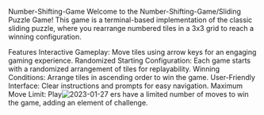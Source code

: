 Number-Shifting-Game
Welcome to the Number-Shifting-Game/Sliding Puzzle Game! This game is a terminal-based implementation of the classic sliding puzzle, where you rearrange numbered tiles in a 3x3 grid to reach a winning configuration.

Features
Interactive Gameplay: Move tiles using arrow keys for an engaging gaming experience.
Randomized Starting Configuration: Each game starts with a randomized arrangement of tiles for replayability.
Winning Conditions: Arrange tiles in ascending order to win the game.
User-Friendly Interface: Clear instructions and prompts for easy navigation.
Maximum Move Limit: Play![2023-01-27](https://github.com/Svmaurya/Number-Shifting-Game/assets/117110591/ca92a882-b4f6-4a9b-afc0-e534aee0e677)
ers have a limited number of moves to win the game, adding an element of challenge.
